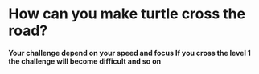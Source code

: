 # How can you make turtle cross the road?
**Your challenge depend on your speed and focus If you cross the level 1 the challenge will become difficult and so on**
